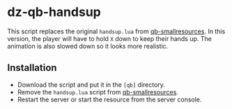 # dz-qb-handsup

This script replaces the original `handsup.lua` from [qb-smallresources](https://github.com/qbcore-framework/qb-smallresources). In this version, the player will have to hold `X` down to keep their hands up. The animation is also slowed down so it looks more realistic. 

## Installation
- Download the script and put it in the `[qb]` directory.
- Remove the `handsup.lua` script from [qb-smallresources](https://github.com/qbcore-framework/qb-smallresources/blob/main/client/handsup.lua).
- Restart the server or start the resource from the server console.
